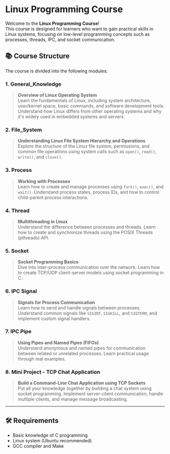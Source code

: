 # Linux Programming Course

Welcome to the **Linux Programming Course**!  
This course is designed for learners who want to gain practical skills in Linux systems, focusing on low-level programming concepts such as processes, threads, IPC, and socket communication.

## 📚 Course Structure

The course is divided into the following modules:

### 1. General_Knowledge
> **Overview of Linux Operating System**  
Learn the fundamentals of Linux, including system architecture, user/kernel space, basic commands, and software development tools. Understand how Linux differs from other operating systems and why it's widely used in embedded systems and servers.

### 2. File_System
> **Understanding Linux File System Hierarchy and Operations**  
Explore the structure of the Linux file system, permissions, and common file operations using system calls such as `open()`, `read()`, `write()`, and `close()`.

### 3. Process
> **Working with Processes**  
Learn how to create and manage processes using `fork()`, `exec()`, and `wait()`. Understand process states, process IDs, and how to control child-parent process interactions.

### 4. Thread
> **Multithreading in Linux**  
Understand the difference between processes and threads. Learn how to create and synchronize threads using the POSIX Threads (pthreads) API.

### 5. Socket
> **Socket Programming Basics**  
Dive into inter-process communication over the network. Learn how to create TCP/UDP client-server models using socket programming in C.

### 6. IPC Signal
> **Signals for Process Communication**  
Learn how to send and handle signals between processes. Understand common signals like `SIGINT`, `SIGKILL`, and `SIGTERM`, and implement custom signal handlers.

### 7. IPC Pipe
> **Using Pipes and Named Pipes (FIFOs)**  
Understand anonymous and named pipes for communication between related or unrelated processes. Learn practical usage through real examples.

### 8. Mini Project - TCP Chat Application
> **Build a Command-Line Chat Application using TCP Sockets**  
Put all your knowledge together by building a chat system using socket programming. Implement server-client communication, handle multiple clients, and manage message broadcasting.

---

## 🛠 Requirements

- Basic knowledge of C programming
- Linux system (Ubuntu recommended)
- GCC compiler and Make
